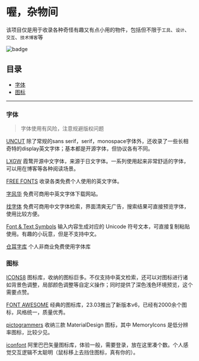 # 喔，杂物间

该项目仅是用于收录各种奇怪有趣又有点小用的物件，包括但不限于`工具`、`设计`、`交互`、`技术博客`等

![badge](https://img.shields.io/badge/State-useless-orange?style=for-the-badge)

<h2 id='catalog'>目录</h2>

- [字体](#fonts)
- [图标](#icons)

---
<h3 id='fonts'>字体</h3>

> 字体使用有风险，注意规避版权问题

[UNCUT](https://uncut.wtf/) 除了常规的sans serif，serif，monospace字体外，还收录了一些长相奇特的display英文字体；基本都是开源字体，但协议各有不同。

[LXGW](https://lxgw.github.io/) 霞鹜开源中文字体，来源于日文字体。一系列使用起来非常舒适的字体，可以用在博客等各种阅读场景。

[FREE FONTS](https://www.freefonts.io/) 收录各类免费个人使用的英文字体。

[字风华](https://www.zifh.com/) 免费可商用中英文字体下载网站。

[找字体](https://zfont.cn/) 免费可商用中文字体检索，界面清爽无广告，搜索结果可直接预览字体，使用比较方便。

[Font & Text Symbols](https://instafonts.io/) 输入内容生成对应的 Unicode 符号文本，可直接复制粘贴使用。有趣的小玩意，但是不支持中文。

[仓耳字库](http://tsanger.cn/) 个人非商业免费使用字体库

<h3 id='icons'>图标</h3>

[ICONS8](https://icons8.com/icons) 图标库，收纳的图标巨多。不仅支持中英文检索，还可以对图标进行诸如背景色调整，局部颜色调整等自定义操作；同时提供了深色浅色环境预览，这个需要点赞。

[FONT AWESOME](https://fontawesome.com/search) 经典的图标库，23.03推出了新版本v6，已经有2000余个图标，风格统一，质量优秀。

[pictogrammers](https://pictogrammers.com/libraries/) 收纳三款 MaterialDesign 图标，其中 MemoryIcons 是低分辨率图标，比较少见。

[iconfont](https://www.iconfont.cn/) 阿里巴巴矢量图标库，体验一般，需要登录，放在这里凑个数。个人感觉交互逻辑不太聪明（鼠标移上去挡住图标，真有你的）。
